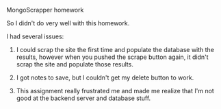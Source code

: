 MongoScrapper homework

So I didn't do very well with this homework.

I had several issues:

1. I could scrap the site the first time and populate the database with the results, however when you pushed the scrape button again, it didn't scrap the site and populate those results.

2. I got notes to save, but I couldn't get my delete button to work.

3. This assignment really frustrated me and made me realize that I'm not good at the backend server and database stuff.